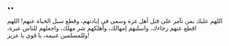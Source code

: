 ••

اللهم عليك بمن تآمر على قتل أهل غزة وسعى في إبادتهم، وقطع سبل الحياة عنهم! اللهم اقطع عنهم رجاءك، واسلبهم إمهالك، وأهلكهم شر مهلك، واجعلهم للناس عبرة، وللمسلمين غنيمة، يا قوي يا عزيز!